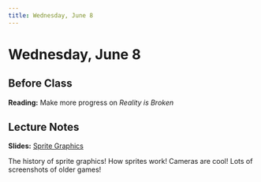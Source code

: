 ```yaml
---
title: Wednesday, June 8
---
```


# Wednesday, June 8

## Before Class

__Reading:__ Make more progress on _Reality is Broken_     

## Lecture Notes

__Slides:__ [Sprite Graphics](https://docs.google.com/presentation/d/1mnq2EZlaP8JeTa7jXlEOy1jHj3ZBACX6mBpUCUWPdZA/edit?usp=sharing)

The history of sprite graphics!  How sprites work!  Cameras are cool!  Lots of screenshots of older games!